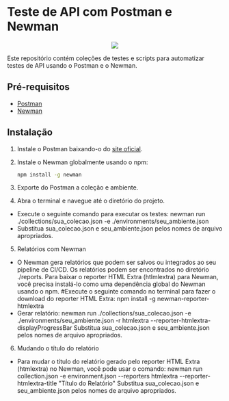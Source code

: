 # Teste de API com Postman e Newman
<div align="center">
<img src="https://github.com/kellyabud/docker_actions/assets/135430840/b226ec98-6ef3-44cb-9c9e-0e983bd1a1a5" />
</div>



Este repositório contém coleções de testes e scripts para automatizar testes de API usando o Postman e o Newman.

## Pré-requisitos

- [Postman](https://www.postman.com/downloads/)
- [Newman](https://www.npmjs.com/package/newman)

## Instalação

1. Instale o Postman baixando-o do [site oficial](https://www.postman.com/downloads/).

2. Instale o Newman globalmente usando o npm:

   ```bash
   npm install -g newman

3. Exporte do Postman a coleção e ambiente.

4. Abra o terminal e navegue até o diretório do projeto.
- Execute o seguinte comando para executar os testes:
newman run ./collections/sua_colecao.json -e ./environments/seu_ambiente.json
- Substitua sua_colecao.json e seu_ambiente.json pelos nomes de arquivo apropriados.

5. Relatórios com Newman
- O Newman gera relatórios que podem ser salvos ou integrados ao seu pipeline de CI/CD. Os relatórios podem ser encontrados no diretório ./reports.
Para baixar o reporter HTML Extra (htlmlextra) para Newman, você precisa instalá-lo como uma dependência global do Newman usando o npm. 
#Execute o seguinte comando no terminal para fazer o download do reporter HTML Extra:
npm install -g newman-reporter-htmlextra
- Gerar relatório:
newman run ./collections/sua_colecao.json -e ./environments/seu_ambiente.json -r htmlextra --reporter-htmlextra-displayProgressBar
Substitua sua_colecao.json e seu_ambiente.json pelos nomes de arquivo apropriados.

6. Mudando o título do relatório
- Para mudar o título do relatório gerado pelo reporter HTML Extra (htmlextra) no Newman, você pode usar o comando:
newman run collection.json -e environment.json --reporters htmlextra --reporter-htmlextra-title "Título do Relatório"
Substitua sua_colecao.json e seu_ambiente.json pelos nomes de arquivo apropriados.










